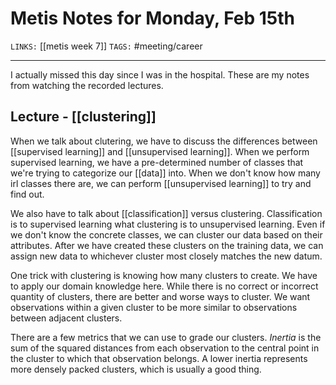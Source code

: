 # Metis Notes for Monday, Feb 15th
`LINKS:` [[metis week 7]]
`TAGS:` #meeting/career

---
I actually missed this day since I was in the hospital. These are my notes from watching the recorded lectures.

## Lecture - [[clustering]]
When we talk about clutering, we have to discuss the differences between [[supervised learning]] and [[unsupervised learning]]. When we perform supervised learning, we have a pre-determined number of classes that we're trying to categorize our [[data]] into. When we don't know how many irl classes there are, we can perform [[unsupervised learning]] to try and find out.

We also have to talk about [[classification]] versus clustering. Classification is to supervised learning what clustering is to unsupervised learning. Even if we don't know the concrete classes, we can cluster our data based on their attributes. After we have created these clusters on the training data, we can assign new data to whichever cluster most closely matches the new datum. 

One trick with clustering is knowing how many clusters to create. We have to apply our domain knowledge here. While there is no correct or incorrect quantity of clusters, there are better and worse ways to cluster. We want observations within a given cluster to be more similar to observations between adjacent clusters. 

There are a few metrics that we can use to grade our clusters. *Inertia* is the sum of the squared distances from each observation to the central point in the cluster to which that observation belongs. A lower inertia represents more densely packed clusters, which is usually a good thing. 
